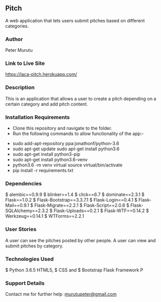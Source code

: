 ## Pitch
A web application that lets users submit pitches based on different categories.

### Author
Peter Murutu

### Link to Live Site
https://laca-pitch.herokuapp.com/


### Description
This is an application that allows a user to create a pitch depending on a certain category and add pitch content.

### Installation Requirements
* Clone this repository and navigate to the folder. 
* Run the following commands to allow functionality of the app:-

- sudo add-apt-repository ppa:jonathonf/python-3.6 
- sudo apt-get update sudo apt-get install python3.6
- sudo apt-get install python3-pip 
- sudo apt-get install python3.6-venv 
- python3.6 -m venv virtual source virtual/bin/activate
- pip install -r requirements.txt

### Dependencies
$ alembic==0.9.9 
$ blinker==1.4 
$ click==6.7 
$ dominate==2.3.1 
$ Flask==1.0.2 
$ Flask-Bootstrap==3.3.7.1
$ Flask-Login==0.4.1
$ Flask-Mail==0.9.1
$ Flask-Migrate==2.2.1
$ Flask-Script==2.0.6
$ Flask-SQLAlchemy==2.3.2
$ Flask-Uploads==0.2.1
$ Flask-WTF==0.14.2 
$ Werkzeug==0.14.1 
$ WTForms==2.2.1 

### User Stories
A user can see the pitches posted by other people. A user can view and submit pitches by category.

### Technologies Used 
$ Python 3.6.5 HTML5, $ CSS and $ Bootstrap Flask Framework P

### Support Details
Contact me for further help :murutupeter@gmail.com
